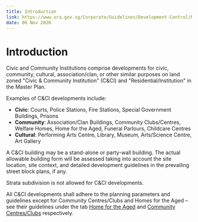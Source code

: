```yaml
---
title: Introduction
link: https://www.ura.gov.sg/Corporate/Guidelines/Development-Control/Non-Residential/C-CI/Introduction
date: 06 Nov 2020
---
```


# Introduction

Civic and Community Institutions comprise developments for civic, community, cultural, association/clan, or other similar purposes on land zoned "Civic & Community Institution" (C&CI) and "Residential/Institution" in the Master Plan.

Examples of C&CI developments include:

- **Civic**: Courts, Police Stations, Fire Stations, Special Government Buildings, Prisons
- **Community**: Association/Clan Buildings, Community Clubs/Centres, Welfare Homes, Home for the Aged, Funeral Parlours, Childcare Centres
- **Cultural**: Performing Arts Centre, Library, Museum, Arts/Science Centre, Art Gallery

A C&CI building may be a stand-alone or party-wall building. The actual allowable building form will be assessed taking into account the site location, site context, and detailed development guidelines in the prevailing street block plans, if any.

Strata subdivision is not allowed for C&CI developments.

All C&CI developments shall adhere to the planning parameters and guidelines except for Community Centres/Clubs and Homes for the Aged – see their guidelines under the tab [Home for the Aged](https://www.ura.gov.sg/Corporate/Guidelines/Development-Control/Non-Residential/C-CI/Home) and [Community Centres/Clubs](https://www.ura.gov.sg/Corporate/Guidelines/Development-Control/Non-Residential/C-CI/CC) respectively.
